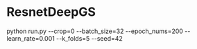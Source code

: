 # ResnetDeepGS
python run.py --crop=0 --batch_size=32 --epoch_nums=200 --learn_rate=0.001 --k_folds=5 --seed=42

